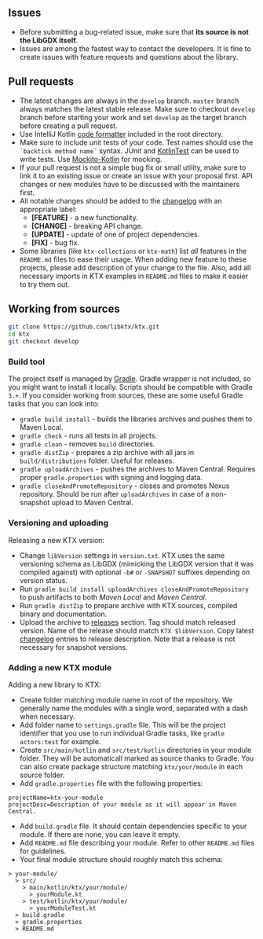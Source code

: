 ## Issues

- Before submitting a bug-related issue, make sure that **its source is not the LibGDX itself**.
- Issues are among the fastest way to contact the developers. It is fine to create issues with feature requests and
questions about the library.

## Pull requests

- The latest changes are always in the `develop` branch. `master` branch always matches the latest stable release. Make
sure to checkout `develop` branch before starting your work and set `develop` as the target branch before creating
a pull request.
- Use IntelliJ Kotlin [code formatter](../intellij-formatter.xml) included in the root directory.
- Make sure to include unit tests of your code. Test names should use the `` `backtick method name` `` syntax.
JUnit and [KotlinTest](https://github.com/kotlintest/kotlintest) can be used to write tests. Use
[Mockito-Kotlin](https://github.com/nhaarman/mockito-kotlin) for mocking.
- If your pull request is not a simple bug fix or small utility, make sure to link it to an existing issue or create
an issue with your proposal first. API changes or new modules have to be discussed with the maintainers first.
- All notable changes should be added to the [changelog](../CHANGELOG.md) with an appropriate label:
  - **[FEATURE]** - a new functionality.
  - **[CHANGE]** - breaking API change.
  - **[UPDATE]** - update of one of project dependencies.
  - **[FIX]** - bug fix.
- Some libraries (like `ktx-collections` or `ktx-math`) list _all_ features in the `README.md` files to ease their
usage. When adding new feature to these projects, please add description of your change to the file. Also, add all
necessary imports in KTX examples in `README.md` files to make it easier to try them out.

## Working from sources

```bash
git clone https://github.com/libktx/ktx.git
cd ktx
git checkout develop
```

### Build tool

The project itself is managed by [Gradle](http://gradle.org/). Gradle wrapper is not included, so you might want to
install it locally. Scripts should be compatible with Gradle `3.+`. If you consider working from sources, these are
some useful Gradle tasks that you can look into:

- `gradle build install` - builds the libraries archives and pushes them to Maven Local.
- `gradle check` - runs all tests in all projects.
- `gradle clean` - removes `build` directories.
- `gradle distZip` - prepares a zip archive with all jars in `build/distributions` folder. Useful for releases.
- `gradle uploadArchives` - pushes the archives to Maven Central. Requires proper `gradle.properties` with signing and
logging data.
- `gradle closeAndPromoteRepository` - closes and promotes Nexus repository. Should be run after `uploadArchives` in
case of a non-snapshot upload to Maven Central.

### Versioning and uploading

Releasing a new KTX version:

- Change `libVersion` settings in `version.txt`. KTX uses the same versioning schema as LibGDX (mimicking the
LibGDX version that it was compiled against) with optional `-b#` or `-SNAPSHOT` suffixes depending on version status.
- Run `gradle build install uploadArchives closeAndPromoteRepository` to push artifacts to both _Maven Local_ and
_Maven Central_.
- Run `gradle distZip` to prepare archive with KTX sources, compiled binary and documentation.
- Upload the archive to [releases](https://github.com/libktx/ktx/releases) section. Tag should match released version.
Name of the release should match `KTX $libVersion`. Copy latest [changelog](../CHANGELOG.md) entries to release
description. Note that a release is not necessary for snapshot versions.

### Adding a new KTX module

Adding a new library to KTX:
- Create folder matching module name in root of the repository. We generally name the modules with a single word,
separated with a dash when necessary.
- Add folder name to `settings.gradle` file. This will be the project identifier that you use to run individual Gradle
tasks, like `gradle actors:test` for example.
- Create `src/main/kotlin` and `src/test/kotlin` directories in your module folder. They will be automaticall marked
as source thanks to Gradle. You can also create package structure matching `ktx/your/module` in each source folder.
- Add `gradle.properties` file with the following properties:

```properties
projectName=ktx-your-module
projectDesc=Description of your module as it will appear in Maven Central.
```

- Add `build.gradle` file. It should contain dependencies specific to your module. If there are none, you can leave it
empty.
- Add `README.md` file describing your module. Refer to other `README.md` files for guidelines.
- Your final module structure should roughly match this schema:

```
> your-module/
  > src/
    > main/kotlin/ktx/your/module/
      > yourModule.kt
    > test/kotlin/ktx/your/module/
      > yourModuleTest.kt
  > build.gradle
  > gradle.properties
  > README.md
```

